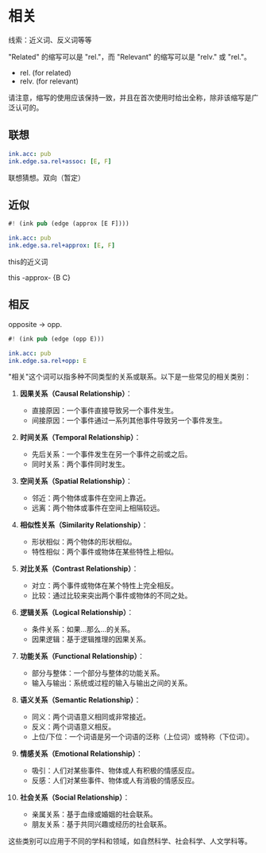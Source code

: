 # 相关

线索：近义词、反义词等等

"Related" 的缩写可以是 "rel."，而 "Relevant" 的缩写可以是 "relv." 或 "rel."。

- rel. (for related)
- relv. (for relevant)

请注意，缩写的使用应该保持一致，并且在首次使用时给出全称，除非该缩写是广泛认可的。

## 联想

```yaml
ink.acc: pub
ink.edge.sa.rel+assoc: [E, F]
```

联想猜想。双向（暂定）


## 近似 

```rs
#! (ink pub (edge (approx [E F])))
```

```yaml
ink.acc: pub
ink.edge.sa.rel+approx: [E, F]
```

this的近义词

this -approx- {B C}  


## 相反

opposite -> opp.

```rs
#! (ink pub (edge (opp E)))
```

```yaml
ink.acc: pub
ink.edge.sa.rel+opp: E
```


"相关"这个词可以指多种不同类型的关系或联系。以下是一些常见的相关类别：

1. **因果关系（Causal Relationship）**：
   - 直接原因：一个事件直接导致另一个事件发生。
   - 间接原因：一个事件通过一系列其他事件导致另一个事件发生。

2. **时间关系（Temporal Relationship）**：
   - 先后关系：一个事件发生在另一个事件之前或之后。
   - 同时关系：两个事件同时发生。

3. **空间关系（Spatial Relationship）**：
   - 邻近：两个物体或事件在空间上靠近。
   - 远离：两个物体或事件在空间上相隔较远。

4. **相似性关系（Similarity Relationship）**：
   - 形状相似：两个物体的形状相似。
   - 特性相似：两个事件或物体在某些特性上相似。

5. **对比关系（Contrast Relationship）**：
   - 对立：两个事件或物体在某个特性上完全相反。
   - 比较：通过比较来突出两个事件或物体的不同之处。

6. **逻辑关系（Logical Relationship）**：
   - 条件关系：如果...那么...的关系。
   - 因果逻辑：基于逻辑推理的因果关系。

7. **功能关系（Functional Relationship）**：
   - 部分与整体：一个部分与整体的功能关系。
   - 输入与输出：系统或过程的输入与输出之间的关系。

8. **语义关系（Semantic Relationship）**：
   - 同义：两个词语意义相同或非常接近。
   - 反义：两个词语意义相反。
   - 上位/下位：一个词语是另一个词语的泛称（上位词）或特称（下位词）。

9. **情感关系（Emotional Relationship）**：
   - 吸引：人们对某些事件、物体或人有积极的情感反应。
   - 反感：人们对某些事件、物体或人有消极的情感反应。

10. **社会关系（Social Relationship）**：
    - 亲属关系：基于血缘或婚姻的社会联系。
    - 朋友关系：基于共同兴趣或经历的社会联系。

这些类别可以应用于不同的学科和领域，如自然科学、社会科学、人文学科等。